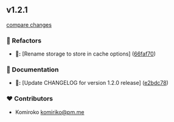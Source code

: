 
## v1.2.1

[compare changes](https://github.com/NowaraJS/elysia-cache/compare/v1.2.0...v1.2.1)

### 🧹 Refactors

- **🧹:** [Rename storage to store in cache options] ([66faf70](https://github.com/NowaraJS/elysia-cache/commit/66faf70))

### 📖 Documentation

- **📖:** [Update CHANGELOG for version 1.2.0 release] ([e2bdc78](https://github.com/NowaraJS/elysia-cache/commit/e2bdc78))

### ❤️ Contributors

- Komiroko <komiriko@pm.me>

